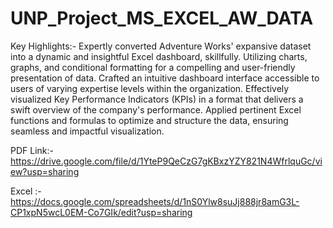 # UNP_Project_MS_EXCEL_AW_DATA


Key Highlights:-
Expertly converted Adventure Works' expansive dataset into a dynamic and insightful Excel dashboard, skillfully.
Utilizing charts, graphs, and conditional formatting for a compelling and user-friendly presentation of data.
Crafted an intuitive dashboard interface accessible to users of varying expertise levels within the organization.
Effectively visualized Key Performance Indicators (KPIs) in a format that delivers a swift overview of the company's performance.
Applied pertinent Excel functions and formulas to optimize and structure the data, ensuring seamless and impactful visualization.

PDF Link:- https://drive.google.com/file/d/1YteP9QeCzG7gKBxzYZY821N4WfrlquGc/view?usp=sharing

Excel :- https://docs.google.com/spreadsheets/d/1nS0Ylw8suJj888jr8amG3L-CP1xpN5wcL0EM-Co7GIk/edit?usp=sharing
